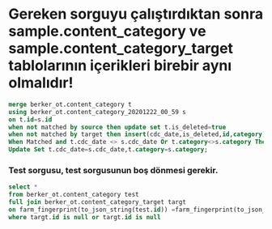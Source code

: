 # Gereken sorguyu çalıştırdıktan sonra sample.content_category ve sample.content_category_target tablolarının içerikleri birebir aynı olmalıdır!

``` SQL
merge berker_ot.content_category t
using berker_ot.content_category_20201222_00_59 s
on t.id=s.id
when not matched by source then update set t.is_deleted=true
when not matched by target then insert(cdc_date,is_deleted,id,category) values(s.cdc_date,s.is_deleted,s.id,s.category)
When Matched and t.cdc_date <> s.cdc_date Or t.category<>s.category Then
Update Set t.cdc_date=s.cdc_date,t.category=s.category;

```

### Test sorgusu, test sorgusunun boş dönmesi gerekir.
``` SQL
select *
from berker_ot.content_category test
full join berker_ot.content_category_target targt
on farm_fingerprint(to_json_string(test.id)) =farm_fingerprint(to_json_string(targt.id))
where targt.id is null or targt.id is null
```
